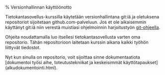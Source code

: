 % Versionhallinnan käyttöönotto
<!-- order: 4 -->

Tietokantasovellus-kurssilla käytetään versionhallintana git:iä ja
oletuksena repositoriot sijoitetaan github.com-palveluun. Jos et ole 
aikaisemmin käyttänyt git:iä niin verestä muistiasi
ohjelmoinnin harjoitustyön [git-ohjeella](https://github.com/javaLabra/Javalabra2013-1/wiki/Git-ohje).

Ohjeita noudattamalla luo itsellesi tietokantasovellusta varten oma repositorio. Tähän repositorioon laitetaan kurssin aikana 
kaikki työhön liittyvät tiedostot. 

<next>
Nyt kun sinulla on repositorio, voit sijoittaa sinne dokumentaatiota
[dokumentoi työsi aihe, toteutustekniikat ja keskeisimmät käyttötapaukset](alkudokumentointi.html).
</next>
